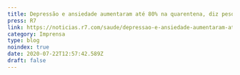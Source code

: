 ```yaml
---
title: Depressão e ansiedade aumentaram até 80% na quarentena, diz pesquisa
press: R7
link: https://noticias.r7.com/saude/depressao-e-ansiedade-aumentaram-ate-80-na-quarentena-diz-pesquisa-22072020?amp
category: Imprensa
type: blog
noindex: true
date: 2020-07-22T12:57:42.589Z
draft: false
---
```

